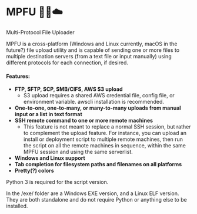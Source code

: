 # MPFU :file_folder::rocket::cloud:
Multi-Protocol File Uploader

MPFU is a cross-platform (Windows and Linux currently, macOS in the future?) file upload utility and is capable of sending one or more files to multiple destination servers (from a text file or input manually) using different protocols for each connection, if desired. 

#### Features:
- **FTP, SFTP, SCP, SMB/CIFS, AWS S3 upload**
   - S3 upload requires a shared AWS credential file, config file, or environment variable. awscli installation is recommended.
- **One-to-one, one-to-many, or many-to-many uploads from manual input or a list in text format**
- **SSH remote command to one or more remote machines**
   - This feature is not meant to replace a normal SSH session, but rather to complement the upload feature. For instance, you can            upload an install or deployment script to multiple remote machines, then run the script on all the remote machines in sequence,            within the same MPFU session and using the same serverlist.
- **Windows and Linux support**
- **Tab completion for filesystem paths and filenames on all platforms**
- **Pretty(?) colors**

Python 3 is required for the script version.

In the /exe/ folder are a Windows EXE version, and a Linux ELF version. They are both standalone and do not require Python or anything else to be installed.

